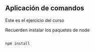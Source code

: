 ## Aplicación de comandos

Este es el ejercicio del  curso

Recuerden instalar los paquetes de node

```

npm install
```